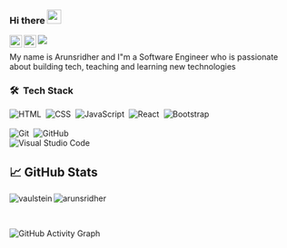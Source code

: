 ### Hi there <img src="https://media.giphy.com/media/hvRJCLFzcasrR4ia7z/giphy.gif" width="25px">

<a href="https://www.linkedin.com/in/arunsridher/">
  <img align="left" alt="Arunsridher's LinkedIN" width="22px" src="https://raw.githubusercontent.com/peterthehan/peterthehan/master/assets/linkedin.svg" />
</a>
<a href="https://twitter.com/arunsridher">
  <img align="left" alt="Arunsridher | Twitter" width="22px" src="https://raw.githubusercontent.com/peterthehan/peterthehan/master/assets/twitter.svg" />
</a>

![](https://visitor-badge.glitch.me/badge?page_id=arunsridher)

My name is Arunsridher and I"m a Software Engineer who is passionate about building tech, teaching and learning new technologies 

### 🛠 &nbsp;Tech Stack

![HTML](https://img.shields.io/badge/-HTML-05122A?style=flat&logo=HTML5)&nbsp;
![CSS](https://img.shields.io/badge/-CSS-05122A?style=flat&logo=CSS3&logoColor=1572B6)&nbsp;
![JavaScript](https://img.shields.io/badge/-JavaScript-05122A?style=flat&logo=javascript)&nbsp;
![React](https://img.shields.io/badge/-React-05122A?style=flat&logo=react)&nbsp;
![Bootstrap](https://img.shields.io/badge/-Bootstrap-05122A?style=flat&logo=bootstrap&logoColor=563D7C)
<br />
<br />
![Git](https://img.shields.io/badge/-Git-05122A?style=flat&logo=git)&nbsp;
![GitHub](https://img.shields.io/badge/-GitHub-05122A?style=flat&logo=github)&nbsp;
<br />
![Visual Studio Code](https://img.shields.io/badge/-Visual%20Studio%20Code-05122A?style=flat&logo=visual-studio-code&logoColor=007ACC)&nbsp;


## &#x1f4c8; GitHub Stats

<p align="left"><img align="left" src="https://github-readme-stats.vercel.app/api/top-langs?username=carsonep&show_icons=true&locale=en&layout=compact&theme=radical" alt="vaulstein" /></p>

 
 <p><img align="center" src="https://github-readme-streak-stats.herokuapp.com/?user=carsonep&theme=radical" alt="arunsridher" /></p>
 
 <br />
 
![GitHub Activity Graph](https://activity-graph.herokuapp.com/graph?username=carsonep&bg_color=000000&color=4fff67&line=4fff67&point=ffffff&area=true&hide_border=true)  
